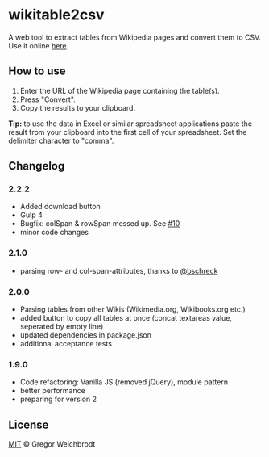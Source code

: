 # wikitable2csv 
A web tool to extract tables from Wikipedia pages and convert them to CSV. Use it online [here](http://wikitable2csv.ggor.de/).

## How to use
1. Enter the URL of the Wikipedia page containing the table(s).
2. Press "Convert".
3. Copy the results to your clipboard.

**Tip:** to use the data in Excel or similar spreadsheet applications paste the result from your clipboard into the first cell of your spreadsheet. Set the delimiter character to "comma".

## Changelog
### 2.2.2
- Added download button
- Gulp 4
- Bugfix: colSpan & rowSpan messed up. See [#10](../../issues/10)
- minor code changes
### 2.1.0
- parsing row- and col-span-attributes, thanks to [@bschreck](https://github.com/bschreck)
### 2.0.0
- Parsing tables from other Wikis (Wikimedia.org, Wikibooks.org etc.)
- added button to copy all tables at once (concat textareas value, seperated by empty line)
- updated dependencies in package.json
- additional acceptance tests
### 1.9.0
- Code refactoring: Vanilla JS (removed jQuery), module pattern
- better performance
- preparing for version 2

## License
[MIT](https://github.com/gambolputty/wikitable2csv/blob/master/LICENSE) © Gregor Weichbrodt